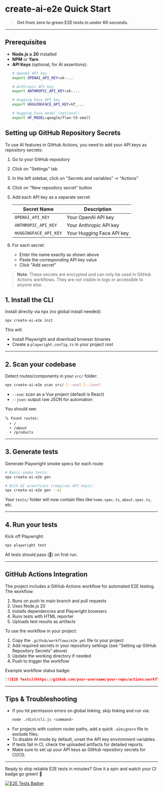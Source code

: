 # create-ai-e2e Quick Start

[//]: # (![Quick Start Demo]&#40;https://asciinema.org/a/123456.svg&#41;)

> **Get from zero to green E2E tests in under 60 seconds.**

---

## Prerequisites

- **Node.js ≥ 20** installed
- **NPM** or **Yarn**
- **API Keys** (optional, for AI assertions):
  ```bash
  # OpenAI API key
  export OPENAI_API_KEY=sk-...
  
  # Anthropic API key
  export ANTHROPIC_API_KEY=sk-...
  
  # Hugging Face API key
  export HUGGINGFACE_API_KEY=hf_...
  
  # Hugging Face model (optional)
  export HF_MODEL=google/flan-t5-small
  ```

## Setting up GitHub Repository Secrets

To use AI features in GitHub Actions, you need to add your API keys as repository secrets:

1. Go to your GitHub repository
2. Click on "Settings" tab
3. In the left sidebar, click on "Secrets and variables" → "Actions"
4. Click on "New repository secret" button
5. Add each API key as a separate secret:

   | Secret Name | Description |
   |------------|-------------|
   | `OPENAI_API_KEY` | Your OpenAI API key |
   | `ANTHROPIC_API_KEY` | Your Anthropic API key |
   | `HUGGINGFACE_API_KEY` | Your Hugging Face API key |

6. For each secret:
   - Enter the name exactly as shown above
   - Paste the corresponding API key value
   - Click "Add secret"

> **Note**: These secrets are encrypted and can only be used in GitHub Actions workflows. They are not visible in logs or accessible to anyone else.

## 1. Install the CLI

Install directly via npx (no global install needed):

```bash
npx create-ai-e2e init
```

This will:

- Install Playwright and download browser binaries
- Create a `playwright.config.ts` in your project root

---

## 2. Scan your codebase

Detect routes/components in your `src/` folder:

```bash
npx create-ai-e2e scan src/ [--vue] [--json]
```

- `--vue`: scan as a Vue project (default is React)
- `--json`: output raw JSON for automation

You should see:

```
🔍 Found routes:
  • /
  • /about
  • /products
```

---

## 3. Generate tests

Generate Playwright smoke specs for each route:

```bash
# Basic smoke tests:
npx create-ai-e2e gen

# With AI assertions (requires API keys):
npx create-ai-e2e gen --ai
```  

Your `tests/` folder will now contain files like `home.spec.ts`, `about.spec.ts`, etc.

---

## 4. Run your tests

Kick off Playwright:

```bash
npx playwright test
```

All tests should pass (💚) on first run.

---

## GitHub Actions Integration

The project includes a GitHub Actions workflow for automated E2E testing. The workflow:

1. Runs on push to main branch and pull requests
2. Uses Node.js 20
3. Installs dependencies and Playwright browsers
4. Runs tests with HTML reporter
5. Uploads test results as artifacts

To use the workflow in your project:

1. Copy the `.github/workflows/e2e.yml` file to your project
2. Add required secrets in your repository settings (see "Setting up GitHub Repository Secrets" above)
3. Update the working directory if needed
4. Push to trigger the workflow

Example workflow status badge:
```markdown
[![E2E Tests](https://github.com/your-username/your-repo/actions/workflows/e2e.yml/badge.svg)](https://github.com/your-username/your-repo/actions/workflows/e2e.yml)
```

---

## Tips & Troubleshooting

- If you hit permission errors on global linking, skip linking and run via:
  ```bash
  node ./dist/cli.js <command>
  ```
- For projects with custom router paths, add a quick `.e2eignore` file to exclude files.
- To disable AI mode by default, unset the API key environment variables.
- If tests fail in CI, check the uploaded artifacts for detailed reports.
- Make sure to set up your API keys as GitHub repository secrets for CI/CD.

---

Ready to ship reliable E2E tests in minutes? Give it a spin and watch your CI badge go green! 🚀

[![E2E Tests Badge](https://github.com/mikopos/create-ai-e2e/actions/workflows/e2e.yml/badge.svg)](https://github.com/mikopos/create-ai-e2e/actions/workflows/e2e.yml)


